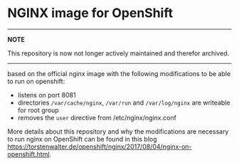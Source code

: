 # NGINX image for OpenShift
---
**NOTE**

This repository is now not longer actively maintained and therefor archived.

---


based on the official nginx image with the following modifications to be able to run on openshift:

- listens on port 8081
- directories `/var/cache/nginx`, `/var/run` and `/var/log/nginx` are writeable for root group
- removes the `user` directive from /etc/nginx/nginx.conf

More details about this repository and why the modifications are necessary to run nginx on OpenShift can be found in this blog https://torstenwalter.de/openshift/nginx/2017/08/04/nginx-on-openshift.html.
